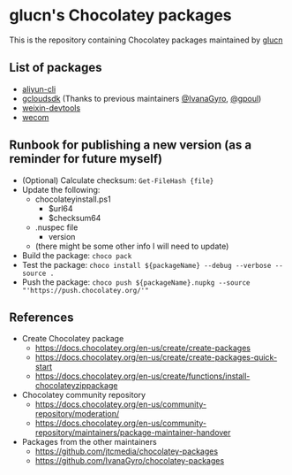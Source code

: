 # glucn's Chocolatey packages

This is the repository containing Chocolatey packages maintained by [glucn](https://glucn.com)

## List of packages
- [aliyun-cli](https://community.chocolatey.org/packages/aliyun-cli)
- [gcloudsdk](https://community.chocolatey.org/packages/gcloudsdk) (Thanks to previous maintainers [@IvanaGyro](https://github.com/IvanaGyro), [@gpoul](https://github.com/gpoul))
- [weixin-devtools](https://community.chocolatey.org/packages/wechatdevtools)
- [wecom](https://community.chocolatey.org/packages/wecom)


## Runbook for publishing a new version (as a reminder for future myself)
- (Optional) Calculate checksum: `Get-FileHash {file}`
- Update the following:
  - chocolateyinstall.ps1
    - $url64
    - $checksum64
  - .nuspec file
    - version
  - (there might be some other info I will need to update)
- Build the package: `choco pack`
- Test the package: `choco install ${packageName} --debug --verbose --source .`
- Push the package: `choco push ${packageName}.nupkg --source "'https://push.chocolatey.org/'"`

## References
- Create Chocolatey package
  - https://docs.chocolatey.org/en-us/create/create-packages
  - https://docs.chocolatey.org/en-us/create/create-packages-quick-start
  - https://docs.chocolatey.org/en-us/create/functions/install-chocolateyzippackage
- Chocolatey community repository
  - https://docs.chocolatey.org/en-us/community-repository/moderation/
  - https://docs.chocolatey.org/en-us/community-repository/maintainers/package-maintainer-handover
- Packages from the other maintainers
  - https://github.com/jtcmedia/chocolatey-packages
  - https://github.com/IvanaGyro/chocolatey-packages